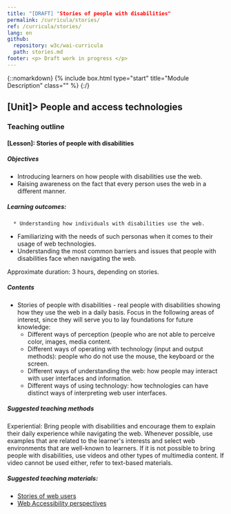 ```yaml
---
title: "[DRAFT] "Stories of people with disabilities"
permalink: /curricula/stories/
ref: /curricula/stories/
lang: en
github:
  repository: w3c/wai-curricula
  path: stories.md
footer: <p> Draft work in progress </p>
---
```


{::nomarkdown}
{% include box.html type="start" title="Module Description" class="" %}
{:/}


## [Unit]> People and access technologies

### Teaching outline

#### [Lesson]: Stories of people with disabilities

##### Objectives

  * Introducing learners on how people with disabilities use the web. 
  * Raising awareness on the fact that every person uses the web in a different manner.

##### Learning outcomes:
	  * Understanding how individuals with disabilities use the web. 
  * Familiarizing with the needs of such personas when it comes to their usage of web technologies.
  * Understanding the most common barriers and issues that people with disabilities face when navigating the web.

Approximate duration: 3 hours, depending on stories.

##### Contents
  * Stories of people with disabilities - real people with disabilities showing how they use the web in a daily basis. Focus in the following areas of interest, since they will serve you to lay foundations for future knowledge:
    * Different ways of perception (people who are not able to perceive color, images, media content.
    * Different ways of operating with technology (input and output methods): people who do not use the mouse, the keyboard or the screen.
    * Different ways of understanding the web: how people may interact with user interfaces and information.  
    * Different ways  of using technology: how technologies can have distinct ways of interpreting web user interfaces.

##### Suggested teaching methods 
Experiential: Bring people with disabilities and encourage them to explain their daily experience while navigating the web. Whenever possible, use examples that are related to the learner's interests and select web environments that are well-known to learners. If it is not possible to bring people with disabilities, use videos and other types of multimedia content. If video cannot be used either, refer to text-based materials.

##### Suggested teaching materials:
  * <a href="https://www.w3.org/WAI/people-use-web/user-stories/">Stories of web users</a>
  * <a href="https://www.w3.org/WAI/perspective-videos//">Web Accessibility perspectives</a>
    

